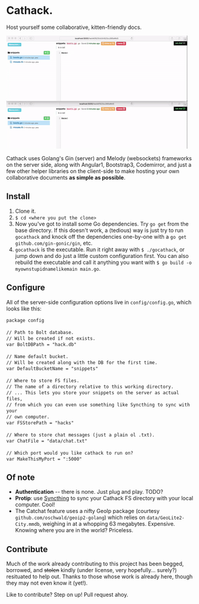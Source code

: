 
# Cathack. 
Host yourself some collaborative, kitten-friendly docs. 

![example gif](assets/cathack.gif)

Cathack uses Golang's Gin (server) and Melody (websockets) frameworks on the server side, along with Angular1, Bootstrap3, Codemirror, and just a few other helper libraries on the client-side to make hosting your own collaborative documents __as simple as possible__.

## Install
1. Clone it. 
2. `$ cd <where you put the clone>`
3. Now you've got to install some Go dependencies. Try `go get` from the base directory. If this doesn't work, a (tedious) way is just try to run `gocathack` and knock off the dependencies one-by-one with a `go get github.com/gin-gonic/gin`, etc. 
3. `gocathack` is the executable. Run it right away with `$ ./gocathack`, or jump down and do just a little custom configuration first. You can also rebuild the executable and call it anything you want with `$ go build -o myownstupidnamelikemain main.go`.

## Configure
All of the server-side configuration options live in `config/config.go`, which looks like this:
```
package config

// Path to Bolt database.
// Will be created if not exists.
var BoltDBPath = "hack.db"

// Name default bucket.
// Will be created along with the DB for the first time.
var DefaultBucketName = "snippets"

// Where to store FS files.
// The name of a directory relative to this working directory.
// ... This lets you store your snippets on the server as actual files,
// from which you can even use something like Syncthing to sync with your
// own computer.
var FSStorePath = "hacks"

// Where to store chat messages (just a plain ol .txt).
var ChatFile = "data/chat.txt"

// Which port would you like cathack to run on?
var MakeThisMyPort = ":5000"

```

## Of note
- __Authentication__ -- there is none. Just plug and play. TODO?
- __Protip__: use [Syncthing](https://syncthing.net) to sync your Cathack FS directory with your local computer. Cool!
- The Catchat feature uses a nifty GeoIp package (courtesy `github.com/oschwald/geoip2-golang`) which relies on `data/GeoLite2-City.mmdb`, weighing in at a whopping 63 megabytes. Expensive. Knowing where you are in the world? Priceless. 

## Contribute
Much of the work already contributing to this project has been begged, borrowed, and ~~stolen~~ kindly (under license, very hopefully... surely?) resituated to help out. Thanks to those whose work is already here, though they may not even know it (yet!).

Like to contribute? Step on up! Pull request ahoy.  


